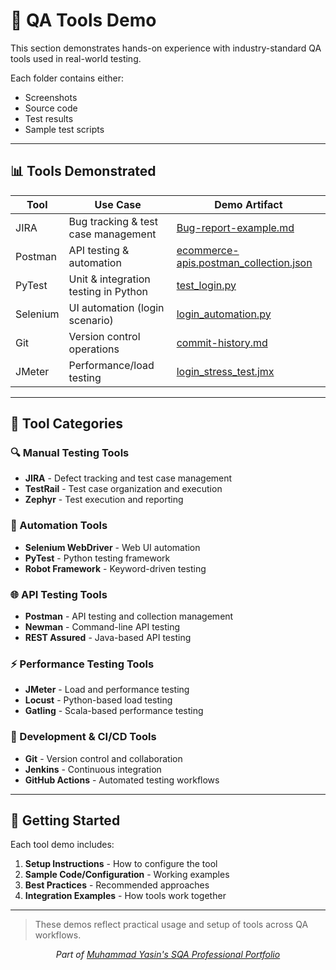 # 🧰 QA Tools Demo

This section demonstrates hands-on experience with industry-standard QA tools used in real-world testing.

Each folder contains either:
- Screenshots
- Source code
- Test results
- Sample test scripts

---

## 📊 Tools Demonstrated

| Tool | Use Case | Demo Artifact |
|------|----------|---------------|
| JIRA | Bug tracking & test case management | [Bug-report-example.md](./JIRA-Demo/bug-report-example.md) |
| Postman | API testing & automation | [ecommerce-apis.postman_collection.json](./Postman-Collections/ecommerce-apis.postman_collection.json) |
| PyTest | Unit & integration testing in Python | [test_login.py](./PyTest-Demo/test_login.py) |
| Selenium | UI automation (login scenario) | [login_automation.py](./Selenium-Demo/login_automation.py) |
| Git | Version control operations | [commit-history.md](./Git-Demo/commit-history.md) |
| JMeter | Performance/load testing | [login_stress_test.jmx](./JMeter-Demo/login_stress_test.jmx) |

---

## 🎯 Tool Categories

### 🔍 Manual Testing Tools
- **JIRA** - Defect tracking and test case management
- **TestRail** - Test case organization and execution
- **Zephyr** - Test execution and reporting

### 🤖 Automation Tools
- **Selenium WebDriver** - Web UI automation
- **PyTest** - Python testing framework
- **Robot Framework** - Keyword-driven testing

### 🌐 API Testing Tools
- **Postman** - API testing and collection management
- **Newman** - Command-line API testing
- **REST Assured** - Java-based API testing

### ⚡ Performance Testing Tools
- **JMeter** - Load and performance testing
- **Locust** - Python-based load testing
- **Gatling** - Scala-based performance testing

### 🔧 Development & CI/CD Tools
- **Git** - Version control and collaboration
- **Jenkins** - Continuous integration
- **GitHub Actions** - Automated testing workflows

---

## 🚀 Getting Started

Each tool demo includes:
1. **Setup Instructions** - How to configure the tool
2. **Sample Code/Configuration** - Working examples
3. **Best Practices** - Recommended approaches
4. **Integration Examples** - How tools work together

---

> These demos reflect practical usage and setup of tools across QA workflows.

<div align="center">
  <i>Part of <a href="https://github.com/Yasin-asif/SQA-Professional-Portfolio">Muhammad Yasin's SQA Professional Portfolio</a></i>
</div> 